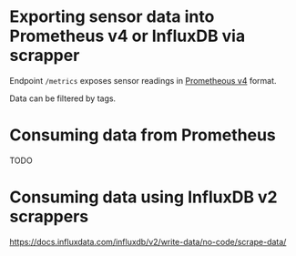 Exporting sensor data into Prometheus v4 or InfluxDB via scrapper
========================

Endpoint `/metrics` exposes sensor readings in
[Prometheous v4](https://prometheus.io/docs/instrumenting/exposition_formats/#text-format-example)
format.

Data can be filtered by tags.

Consuming data from Prometheus
=========================
TODO


Consuming data using InfluxDB v2 scrappers
=========================

https://docs.influxdata.com/influxdb/v2/write-data/no-code/scrape-data/
